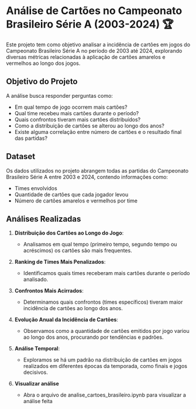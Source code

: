 
# Análise de Cartões no Campeonato Brasileiro Série A (2003-2024) 🏆

Este projeto tem como objetivo analisar a incidência de cartões em jogos do Campeonato Brasileiro Série A no período de 2003 até 2024, explorando diversas métricas relacionadas à aplicação de cartões amarelos e vermelhos ao longo dos jogos.

## Objetivo do Projeto

A análise busca responder perguntas como:
- Em qual tempo de jogo ocorrem mais cartões?
- Qual time recebeu mais cartões durante o período?
- Quais confrontos tiveram mais cartões distribuídos?
- Como a distribuição de cartões se alterou ao longo dos anos?
- Existe alguma correlação entre número de cartões e o resultado final das partidas?

## Dataset

Os dados utilizados no projeto abrangem todas as partidas do Campeonato Brasileiro Série A entre 2003 e 2024, contendo informações como:
- Times envolvidos
- Quantidade de cartões que cada jogador levou
- Número de cartões amarelos e vermelhos por time

## Análises Realizadas

1. **Distribuição dos Cartões ao Longo do Jogo**:
   - Analisamos em qual tempo (primeiro tempo, segundo tempo ou acréscimos) os cartões são mais frequentes.
   
2. **Ranking de Times Mais Penalizados**:
   - Identificamos quais times receberam mais cartões durante o período analisado.
   
3. **Confrontos Mais Acirrados**:
   - Determinamos quais confrontos (times específicos) tiveram maior incidência de cartões ao longo dos anos.
   
4. **Evolução Anual da Incidência de Cartões**:
   - Observamos como a quantidade de cartões emitidos por jogo variou ao longo dos anos, procurando por tendências e padrões.

5. **Análise Temporal**:
   - Exploramos se há um padrão na distribuição de cartões em jogos realizados em diferentes épocas da temporada, como finais e jogos decisivos.
  
6. **Visualizar análise**
   - Abra o arquivo de analise_cartoes_brasileiro.ipynb para visualizar a análise feita
  
